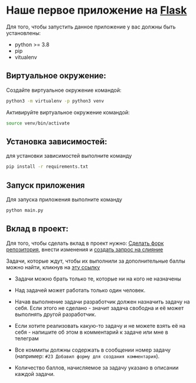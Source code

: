 # Наше первое приложение на [Flask](https://flask.palletsprojects.com/)

Для того, чтобы запустить данное приложение у вас должны быть установлены:
 - python >= 3.8
 - pip
 - vitualenv


## Виртуальное окружение:
Создайте виртуальное окружение командой:
```bash
python3 -m virtualenv -p python3 venv
```

Активируйте виртуальное окружение командой:
```bash
source venv/bin/activate
```


## Установка зависимостей:
для установки зависимостей выполните команду
```bash
pip install -r requirements.txt
```


## Запуск приложения

Для запуска приложения выполните команду 
```bash
python main.py
```


## Вклад в проект:
Для того, чтобы сделать вклад в проект нужно:
[Сделать форк репозитория](https://docs.github.com/en/github/getting-started-with-github/fork-a-repo), внести изменения и [создать запрос на слияние](https://docs.github.com/en/github/collaborating-with-issues-and-pull-requests/creating-a-pull-request-from-a-fork)


Задачи, которые ждут, чтобы их выполнили за дополнительные баллы можно найти, кликнув на [эту ссылку](https://github.com/md5orsha256/flask-hello-app/issues?q=is%3Aopen+is%3Aissue)


* Задачи можно брать только те, которые ни на кого не назначены

* Над задачей может работать только один человек.

* Начав выполнение задачи разработчик должен назначить задачу на себя. Если этого не сделано - значит задача свободна и её может выполнять другой разработчик.

* Если хотите реализовать какую-то задачу и не можете взять её на себя - напишите об этом в комментарий к задаче или мне в телеграм

* Все коммиты должны содержать в сообщении номер задачу (например: `#23 Добавил форму для создания комментария`).

* Количество баллов, начисляемое за задачу указано в описании каждой задачи.
